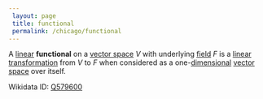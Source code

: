 ```yaml
---
 layout: page
 title: functional
 permalink: /chicago/functional
---
```

A [linear](https://mathgloss.github.io/MathGloss/linear_transformation) **functional** on a [vector space](https://mathgloss.github.io/MathGloss/vector_space) $V$ with underlying [field](https://mathgloss.github.io/MathGloss/field) $F$ is a [linear transformation](https://mathgloss.github.io/MathGloss/linear_transformation) from $V$ to $F$ when considered as a one-[dimensional](https://mathgloss.github.io/MathGloss/dimension_of_vector_space) [vector space](https://mathgloss.github.io/MathGloss/vector_space) over itself.

Wikidata ID: [Q579600](https://www.wikidata.org/wiki/Q579600)